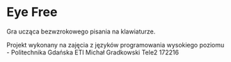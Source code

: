 # Eye Free
Gra ucząca bezwzrokowego pisania na klawiaturze.

Projekt wykonany na zajęcia z języków programowania wysokiego poziomu - Politechnika Gdańska ETI
Michał Gradkowski Tele2 172216
